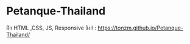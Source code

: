 # Petanque-Thailand
ฝึก HTML ,CSS, JS, Responsive
ลิงก์ : https://tonzm.github.io/Petanque-Thailand/
